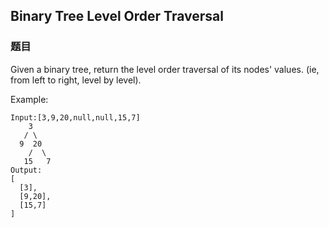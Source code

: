 ## Binary Tree Level Order Traversal

### 题目
Given a binary tree, return the level order traversal of its nodes' values. (ie, from left to right, level by level).

Example:
```
Input:[3,9,20,null,null,15,7]
    3
   / \
  9  20
    /  \
   15   7
Output:
[
  [3],
  [9,20],
  [15,7]
]
```